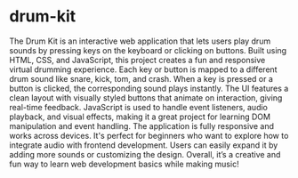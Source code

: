 # drum-kit
The Drum Kit is an interactive web application that lets users play drum sounds by pressing keys on the keyboard or clicking on buttons. Built using HTML, CSS, and JavaScript, this project creates a fun and responsive virtual drumming experience.
Each key or button is mapped to a different drum sound like snare, kick, tom, and crash. When a key is pressed or a button is clicked, the corresponding sound plays instantly.
The UI features a clean layout with visually styled buttons that animate on interaction, giving real-time feedback. JavaScript is used to handle event listeners, audio playback, and visual effects, making it a great project for learning DOM manipulation and event handling. The application is fully responsive and works across devices. It's perfect for beginners who want to explore how to integrate audio with frontend development. Users can easily expand it by adding more sounds or customizing the design. Overall, it’s a creative and fun way to learn web development basics while making music!
